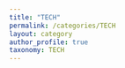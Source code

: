 ```yaml
---
title: "TECH"
permalink: /categories/TECH
layout: category
author_profile: true
taxonomy: TECH
---
```

